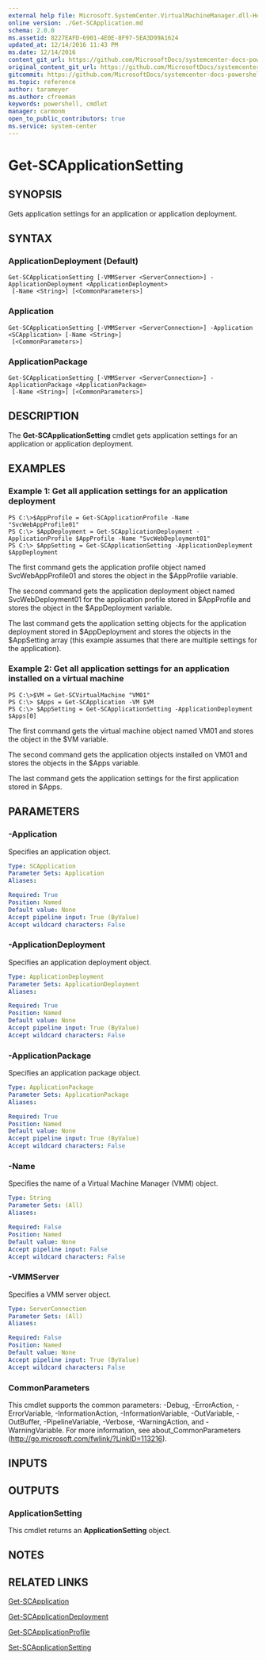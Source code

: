 ```yaml
---
external help file: Microsoft.SystemCenter.VirtualMachineManager.dll-Help.xml
online version: ./Get-SCApplication.md
schema: 2.0.0
ms.assetid: 8227EAFD-6901-4E0E-8F97-5EA3D99A1624
updated_at: 12/14/2016 11:43 PM
ms.date: 12/14/2016
content_git_url: https://github.com/MicrosoftDocs/systemcenter-docs-powershell/blob/master/systemcenter-cmdlets/SystemCenter2016/VirtualMachineManager/v1.0/Get-SCApplicationSetting.md
original_content_git_url: https://github.com/MicrosoftDocs/systemcenter-docs-powershell/blob/master/systemcenter-cmdlets/SystemCenter2016/VirtualMachineManager/v1.0/Get-SCApplicationSetting.md
gitcommit: https://github.com/MicrosoftDocs/systemcenter-docs-powershell/blob/96cd9bd2780eb6b78c540fa00d3b8a4313e3ed40/systemcenter-cmdlets/SystemCenter2016/VirtualMachineManager/v1.0/Get-SCApplicationSetting.md
ms.topic: reference
author: tarameyer
ms.author: cfreeman
keywords: powershell, cmdlet
manager: carmonm
open_to_public_contributors: true
ms.service: system-center
---
```


# Get-SCApplicationSetting

## SYNOPSIS
Gets application settings for an application or application deployment.

## SYNTAX

### ApplicationDeployment (Default)
```
Get-SCApplicationSetting [-VMMServer <ServerConnection>] -ApplicationDeployment <ApplicationDeployment>
 [-Name <String>] [<CommonParameters>]
```

### Application
```
Get-SCApplicationSetting [-VMMServer <ServerConnection>] -Application <SCApplication> [-Name <String>]
 [<CommonParameters>]
```

### ApplicationPackage
```
Get-SCApplicationSetting [-VMMServer <ServerConnection>] -ApplicationPackage <ApplicationPackage>
 [-Name <String>] [<CommonParameters>]
```

## DESCRIPTION
The **Get-SCApplicationSetting** cmdlet gets application settings for an application or application deployment.

## EXAMPLES

### Example 1: Get all application settings for an application deployment
```
PS C:\>$AppProfile = Get-SCApplicationProfile -Name "SvcWebAppProfile01"
PS C:\> $AppDeployment = Get-SCApplicationDeployment -ApplicationProfile $AppProfile -Name "SvcWebDeployment01"
PS C:\> $AppSetting = Get-SCApplicationSetting -ApplicationDeployment $AppDeployment
```

The first command gets the application profile object named SvcWebAppProfile01 and stores the object in the $AppProfile variable.

The second command gets the application deployment object named SvcWebDeployment01 for the application profile stored in $AppProfile and stores the object in the $AppDeployment variable.

The last command gets the application setting objects for the application deployment stored in $AppDeployment and stores the objects in the $AppSetting array (this example assumes that there are multiple settings for the application).

### Example 2: Get all application settings for an application installed on a virtual machine
```
PS C:\>$VM = Get-SCVirtualMachine "VM01"
PS C:\> $Apps = Get-SCApplication -VM $VM
PS C:\> $AppSetting = Get-SCApplicationSetting -ApplicationDeployment $Apps[0]
```

The first command gets the virtual machine object named VM01 and stores the object in the $VM variable.

The second command gets the application objects installed on VM01 and stores the objects in the $Apps variable.

The last command gets the application settings for the first application stored in $Apps.

## PARAMETERS

### -Application
Specifies an application object.

```yaml
Type: SCApplication
Parameter Sets: Application
Aliases: 

Required: True
Position: Named
Default value: None
Accept pipeline input: True (ByValue)
Accept wildcard characters: False
```

### -ApplicationDeployment
Specifies an application deployment object.

```yaml
Type: ApplicationDeployment
Parameter Sets: ApplicationDeployment
Aliases: 

Required: True
Position: Named
Default value: None
Accept pipeline input: True (ByValue)
Accept wildcard characters: False
```

### -ApplicationPackage
Specifies an application package object.

```yaml
Type: ApplicationPackage
Parameter Sets: ApplicationPackage
Aliases: 

Required: True
Position: Named
Default value: None
Accept pipeline input: True (ByValue)
Accept wildcard characters: False
```

### -Name
Specifies the name of a Virtual Machine Manager (VMM) object.

```yaml
Type: String
Parameter Sets: (All)
Aliases: 

Required: False
Position: Named
Default value: None
Accept pipeline input: False
Accept wildcard characters: False
```

### -VMMServer
Specifies a VMM server object.

```yaml
Type: ServerConnection
Parameter Sets: (All)
Aliases: 

Required: False
Position: Named
Default value: None
Accept pipeline input: True (ByValue)
Accept wildcard characters: False
```

### CommonParameters
This cmdlet supports the common parameters: -Debug, -ErrorAction, -ErrorVariable, -InformationAction, -InformationVariable, -OutVariable, -OutBuffer, -PipelineVariable, -Verbose, -WarningAction, and -WarningVariable. For more information, see about_CommonParameters (http://go.microsoft.com/fwlink/?LinkID=113216).

## INPUTS

## OUTPUTS

### ApplicationSetting
This cmdlet returns an **ApplicationSetting** object.

## NOTES

## RELATED LINKS

[Get-SCApplication](xref:SystemCenter2016/VirtualMachineManager/v1.0/Get-SCApplication.md)

[Get-SCApplicationDeployment](xref:SystemCenter2016/VirtualMachineManager/v1.0/Get-SCApplicationDeployment.md)

[Get-SCApplicationProfile](xref:SystemCenter2016/VirtualMachineManager/v1.0/Get-SCApplicationProfile.md)

[Set-SCApplicationSetting](xref:SystemCenter2016/VirtualMachineManager/v1.0/Set-SCApplicationSetting.md)

